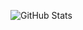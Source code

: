 ![GitHub Stats](https://github-readme-stats.vercel.app/api?username=kamal-ayman&count_private=true&show_icons=true&theme=default)
